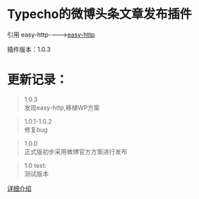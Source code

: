 # Typecho的微博头条文章发布插件

引用 easy-http---->[easy-http](https://github.com/duoshuo/easy-http)


插件版本：1.0.3
# 更新记录：
>1.0.3         
发现easy-http,移植WP方案

>1.0.1-1.0.2   
修复bug

>1.0.0        
正式版初步采用微博官方方案进行发布

>1.0 test:    
测试版本 



[详细介绍](https://www.jysafe.cn/3226.air)
